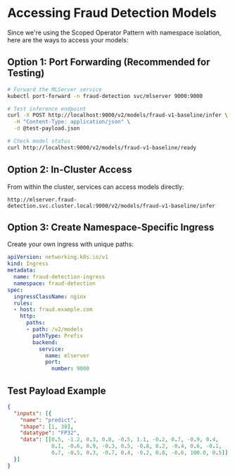 # Accessing Fraud Detection Models

Since we're using the Scoped Operator Pattern with namespace isolation, here are the ways to access your models:

## Option 1: Port Forwarding (Recommended for Testing)

```bash
# Forward the MLServer service
kubectl port-forward -n fraud-detection svc/mlserver 9000:9000

# Test inference endpoint
curl -X POST http://localhost:9000/v2/models/fraud-v1-baseline/infer \
  -H "Content-Type: application/json" \
  -d @test-payload.json

# Check model status
curl http://localhost:9000/v2/models/fraud-v1-baseline/ready
```

## Option 2: In-Cluster Access

From within the cluster, services can access models directly:

```
http://mlserver.fraud-detection.svc.cluster.local:9000/v2/models/fraud-v1-baseline/infer
```

## Option 3: Create Namespace-Specific Ingress

Create your own ingress with unique paths:

```yaml
apiVersion: networking.k8s.io/v1
kind: Ingress
metadata:
  name: fraud-detection-ingress
  namespace: fraud-detection
spec:
  ingressClassName: nginx
  rules:
  - host: fraud.example.com
    http:
      paths:
      - path: /v2/models
        pathType: Prefix
        backend:
          service:
            name: mlserver
            port:
              number: 9000
```

## Test Payload Example

```json
{
  "inputs": [{
    "name": "predict",
    "shape": [1, 30],
    "datatype": "FP32",
    "data": [[0.5, -1.2, 0.3, 0.8, -0.5, 1.1, -0.2, 0.7, -0.9, 0.4,
              0.1, -0.6, 0.9, -0.3, 0.5, -0.8, 0.2, -0.4, 0.6, -0.1,
              0.7, -0.5, 0.3, -0.7, 0.4, -0.2, 0.8, -0.6, 100.0, 0.5]]
  }]
}
```